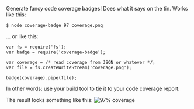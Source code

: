 Generate fancy code coverage badges! Does what it says on the tin. Works like this:

    $ node coverage-badge 97 coverage.png

... or like this:

    var fs = require('fs');
    var badge = require('coverage-badge');

    var coverage = /* read coverage from JSON or whatever */;
    var file = fs.createWriteStream('coverage.png');

    badge(coverage).pipe(file);

In other words: use your build tool to tie it to your code coverage report.

The result looks something like this: ![97% coverage](https://raw.github.com/PPvG/node-coverage-badge/master/example.png)
